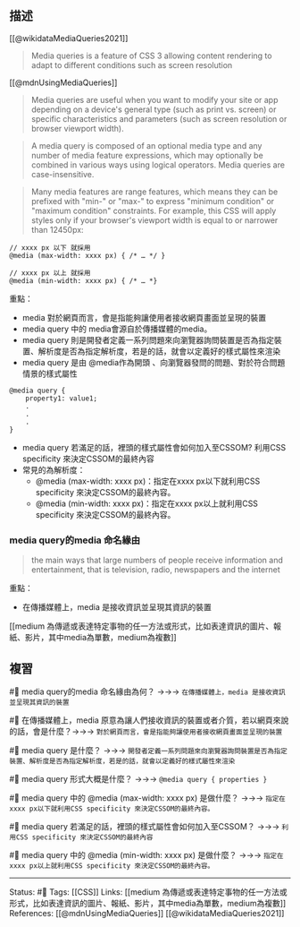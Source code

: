 ## 描述

[[@wikidataMediaQueries2021]]
> Media queries is a feature of CSS 3 allowing content rendering to adapt to different conditions such as screen resolution

[[@mdnUsingMediaQueries]]
> Media queries are useful when you want to modify your site or app depending on a device's general type (such as print vs. screen) or specific characteristics and parameters (such as screen resolution or browser viewport width).



> A media query is composed of an optional media type and any number of media feature expressions, which may optionally be combined in various ways using logical operators. Media queries are case-insensitive.


>  Many media features are range features, which means they can be prefixed with "min-" or "max-" to express "minimum condition" or "maximum condition" constraints. For example, this CSS will apply styles only if your browser's viewport width is equal to or narrower than 12450px:


```
// xxxx px 以下 就採用
@media (max-width: xxxx px) { /* … */ }

// xxxx px 以上 就採用
@media (min-width: xxxx px) { /* … *}
```

重點：
- media 對於網頁而言，會是指能夠讓使用者接收網頁畫面並呈現的裝置
- media query 中的 media會源自於傳播媒體的media。
- media query 則是開發者定義一系列問題來向瀏覽器詢問裝置是否為指定裝置、解析度是否為指定解析度，若是的話，就會以定義好的樣式屬性來渲染
- media query 是由 @media作為開頭 、向瀏覽器發問的問題、對於符合問題情景的樣式屬性
```
@media query {
	property1: value1;
	.
	.
	.
}
```
- media query 若滿足的話，裡頭的樣式屬性會如何加入至CSSOM? 利用CSS specificity 來決定CSSOM的最終內容
- 常見的為解析度：
	- @media (max-width: xxxx px)：指定在xxxx px以下就利用CSS specificity 來決定CSSOM的最終內容。
	- @media (min-width: xxxx px)：指定在xxxx px以上就利用CSS specificity 來決定CSSOM的最終內容。
### media query的media 命名緣由

> the main ways that large numbers of people receive information and entertainment, that is television, radio, newspapers and the internet

重點：
- 在傳播媒體上，media 是接收資訊並呈現其資訊的裝置


[[medium 為傳遞或表達特定事物的任一方法或形式，比如表達資訊的圖片、報紙、影片，其中media為單數，medium為複數]]
## 複習

#🧠 media query的media 命名緣由為何？ ->->-> `在傳播媒體上，media 是接收資訊並呈現其資訊的裝置`
<!--SR:!2023-08-25,196,250-->


#🧠 在傳播媒體上，media 原意為讓人們接收資訊的裝置或者介質，若以網頁來說的話，會是什麼？->->-> `對於網頁而言，會是指能夠讓使用者接收網頁畫面並呈現的裝置`
<!--SR:!2023-05-19,158,250-->

#🧠 media query 是什麼？ ->->-> `開發者定義一系列問題來向瀏覽器詢問裝置是否為指定裝置、解析度是否為指定解析度，若是的話，就會以定義好的樣式屬性來渲染`
<!--SR:!2023-07-10,194,250-->

#🧠 media query 形式大概是什麼？ ->->-> `@media query { properties }`
<!--SR:!2023-05-24,102,230-->

#🧠 media query 中的 @media (max-width: xxxx px) 是做什麼？ ->->-> `指定在xxxx px以下就利用CSS specificity 來決定CSSOM的最終內容。`
<!--SR:!2024-02-15,323,250-->

#🧠 media query 若滿足的話，裡頭的樣式屬性會如何加入至CSSOM？ ->->-> `利用CSS specificity 來決定CSSOM的最終內容`
<!--SR:!2023-07-07,190,250-->

#🧠 media query 中的 @media (min-width: xxxx px) 是做什麼？ ->->-> `指定在xxxx px以上就利用CSS specificity 來決定CSSOM的最終內容。`
<!--SR:!2023-05-17,96,230-->



---
Status: #🌱 
Tags:
[[CSS]]
Links:
[[medium 為傳遞或表達特定事物的任一方法或形式，比如表達資訊的圖片、報紙、影片，其中media為單數，medium為複數]]
References:
[[@mdnUsingMediaQueries]]
[[@wikidataMediaQueries2021]]